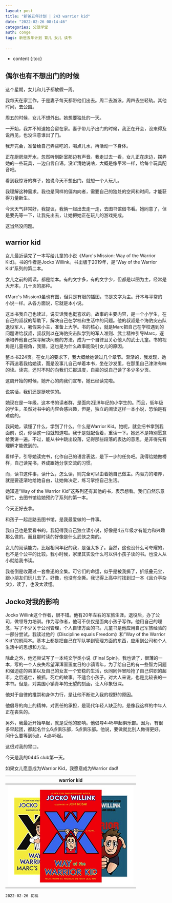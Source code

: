 ```yaml
---
layout: post
title: "新爸五年计划 | 243 warrior kid"
date: "2022-02-26 08:14:46"
categories: 父范学堂
auth: conge
tags: 新爸五年计划 育儿 女儿 读书

---
```

* content
{:toc}

## 偶尔也有不想出门的时候

这个星期，女儿和儿子都放假一周。

我每天在家工作，于是妻子每天都带他们出去。周二去游泳，周四去坐轻轨。其他时间，去公园。

周五的时候，女儿不想外出。她想要独处的一天。




一开始，我并不知道她会留在家。妻子带儿子出门的时候，我正在开会，没来得及说再见，也没注意谁出了门。

我开完会，准备给自己弄些吃的，喝点儿水，再活动一下身体。

正在厨房烧开水，忽然听到卧室那边有声音。我走过去一看，女儿正在床边，摆弄她的一些玩具，一边自言自语。没听清她说啥，大概是像平常一样，给每个玩具配音吧。

看到我惊讶的样子，她说今天不想出门，就想一个人玩儿。

我理解这种需求。我也是同样的偏内向者，需要自己的独处的空间和时间，才能获得力量新生。

今天天气非常好，我提议，我俩一起出去走一走，去图书馆借书看。她同意了，但是要先等一下，让我先出去，让她把她正在玩儿的游戏完成。

这当然没问题。

## warrior kid

女儿最近读完了一本写给儿童的小说《Marc's Mission: Way of the Warrior Kid》。书的作者是Jocko Willink。书出版于2019年，是“Way of the Warrior Kid”系列的第二本。

女儿之前的阅读，都是绘本。有的文字多，有的文字少，但都是以图为主，经常是大开本，几十页的那种。

《Marc's Mission》虽也有图，但只是有限的插图，书是文字为主。开本与平常的小说一样。从各方面说，它就是本小说。

这本书我自己也读过，说实话我也挺喜欢的。故事的主要内容，是一个小学生，在自己的叔叔的帮助下，解决自己在学校和生活中的问题。他的叔叔是个海豹突击队退役军人，暑假来小主，准备上大学。书的核心，就是Marc把自己在学校遇到的问题讲给叔叔，叔叔则以在海豹突击队学到的军人准则、武士精神引导Marc，逐渐培养他自己探寻解决问题的方法，成为一个自律且关心他人的武士儿童。书的视角是儿童视角，我猜，这也是为什么故事能吸引女儿的原因。

整本书224页。在女儿的要求下，我大概给她读过几个章节。渐渐的，我发现，她不再追着我给她读，而是没事儿自己举着本书，坐在沙发里，在那里自己津津有味的读。读完，还时不时的向我们汇报进度，自豪的说自己读了多少多少页。

这周开始的时候，她开心的向我们宣布，她已经读完啦。

说实话，我们还是挺吃惊的。

她现在是一年级。这本书的读者群，是面向2到8年纪的小学生的。而且，低年级的学生，虽然对书中的内容会感兴趣，但是，独立的阅读这样一本小说，恐怕是有难度的。

我问她，读懂了什么，学到了什么。什么是Warrior Kid。她呢，就会把书拿到我面前，说，你读这一段就知道啦。我于是就配合着，重读一下。她还不是特别愿意给我讲一遍。不过，能从书中跳出段落，记得那些段落的表达的意思，是非得先有理解才能做到的。

看样子，引导她读完书，化作自己的语言表达，是下一步的任务吧。我得给她做榜样，自己读完书，养成跟她分享交流的习惯。

而，读书这件事，读什么，怎么读，则完全可以由着她自己做主。内驱力的培养，就是要逐渐地给她自由，让她做决定，练习掌控自己生活。

她知道“Way of the Warrior Kid”这系列还有其他的书，表示想看。我们自然乐意帮忙，去图书馆给她预约了系列的第一本。

今天正好去拿。

和孩子一起走路去图书馆，是我最爱做的一件事。

我自己也是爱看书的。我记得我自己独立读小说，好像是4五年级才有能力和兴趣那么做的。而且那时读的好像是什么武侠之类的。

女儿的阅读能力，比起相同年纪的我，是强太多了。当然，这也没什么可夸耀的，也不是个公平的比较。我小时候，家里其实没什么可以供小孩子读的书。也没人从小就给我书读。

我爸倒是收藏过一套鲁迅的全集。可它们的命运，似乎是被我撕了，折纸叠元宝，跟小朋友们玩儿去了。好像，也没有全撕。我记得上高中时找到过一本《且介亭杂文》，读了，也没太读懂。

## Jocko对我的影响

Jocko Willink这个作者，很不错。他有20年左右的军旅生涯。退役后，办了公司，做领导力培训。作为写作者，他可不仅仅是面向小孩子写作。他用自己的理念，写了不少关于公司管理，个人自律方面的书。儿童书是他应用自己军旅经验的一部分尝试。我读过他的《Discipline equals Freedom》和“Way of the Warrior Kid”的前两本。基本上都是把自己在军队学到管理方面的东西，应用到公司和个人生活中的思想和方法。

除此之外，他还尝试写了一本纯文学类小说《Final Spin》。我也读了，很薄的一本，写的一个人丧失希望浑浑噩噩度日的小镇青年，为了给自己的有一些智力问题和强迫症的弟弟以及自己的女友一个安稳的生活，伙同同伴冒险抢了自己供职的超市，之后逃亡，被抓，死亡的故事。不适合小孩子。对大人来说，也是比较丧的一本书。但是，对美国小镇青年的无望的刻画，让人印象很深。

他对于自律的推崇和身体力行，是让他不断进入我的视野的原因。

他倡导的向上的精神，对责任的承担，是现代年轻人缺乏的，是像我这样的中年人正在丧失的。

另外，我最近开始早起，就是受他的影响。他倡导4:45早起俱乐部。因为，有很多早起团，都起名什么6点俱乐部，5点俱乐部。他说，要做就比别人做得更好。问什么要等到5点，4点45起。

这很对我的胃口。

今天是我的0445 club第一天。

如果女儿愿意成为Warrior Kid，我愿意成为Warrior dad!


|warrior kid
|----|
| ![warrior kid](/assets/images/父范学堂/2022-02-26-warrior-kid.png)|




```
2022-02-26 初稿
```
